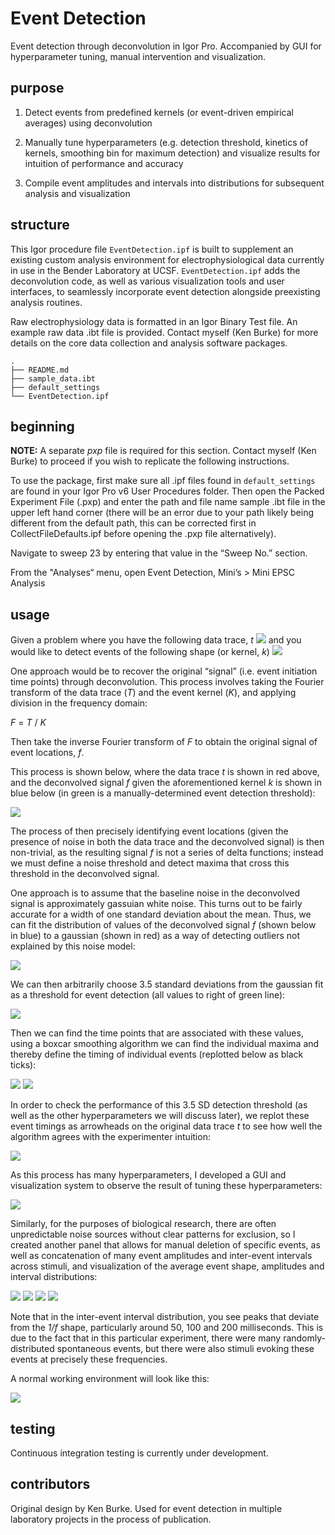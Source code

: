# Event Detection

Event detection through deconvolution in Igor Pro. Accompanied by GUI for hyperparameter tuning, manual intervention and visualization. 

## purpose

1. Detect events from predefined kernels (or event-driven empirical averages) using deconvolution

2. Manually tune hyperparameters (e.g. detection threshold, kinetics of kernels, smoothing bin for maximum detection) and visualize results for intuition of performance and accuracy

3. Compile event amplitudes and intervals into distributions for subsequent analysis and visualization

## structure

This Igor procedure file `EventDetection.ipf` is built to supplement an existing custom analysis environment for electrophysiological data currently in use in the Bender Laboratory at UCSF. `EventDetection.ipf` adds the deconvolution code, as well as various visualization tools and user interfaces, to seamlessly incorporate event detection alongside preexisting analysis routines.

Raw electrophysiology data is formatted in an Igor Binary Test file. An example raw data .ibt file is provided. Contact myself (Ken Burke) for more details on the core data collection and analysis software packages.

```
.
├── README.md
├── sample_data.ibt
├── default_settings
└── EventDetection.ipf
```

## beginning

**NOTE:** A separate *pxp* file is required for this section. Contact myself (Ken Burke) to proceed if you wish to replicate the following instructions.

To use the package, first make sure all .ipf files found in `default_settings` are found in your Igor Pro v6 User Procedures folder. Then open the Packed Experiment File (.pxp) and enter the path and file name sample .ibt file in the upper left hand corner (there will be an error due to your path likely being different from the default path, this can be corrected first in CollectFileDefaults.ipf before opening the .pxp file alternatively).

Navigate to sweep 23 by entering that value in the “Sweep No.” section.

From the "Analyses“ menu, open Event Detection, Mini’s > Mini EPSC Analysis

## usage

Given a problem where you have the following data trace, *t*
![](https://imgur.com/BpD6gq8.png)
and you would like to detect events of the following shape (or kernel, *k*)
![](https://imgur.com/ek8iU5R.png)

One approach would be to recover the original “signal” (i.e. event initiation time points) through deconvolution. This process involves taking the Fourier transform of the data trace (*T*) and the event kernel (*K*), and applying division in the frequency domain:

*F* = *T* / *K*

Then take the inverse Fourier transform of *F* to obtain the original signal of event locations, *f*.

This process is shown below, where the data trace *t* is shown in red above, and the deconvolved signal *f* given the aforementioned kernel *k* is shown in blue below (in green is a manually-determined event detection threshold):

![](https://imgur.com/waFfddX.png)

The process of then precisely identifying event locations (given the presence of noise in both the data trace and the deconvolved signal) is then non-trivial, as the resulting signal *f* is not a series of delta functions; instead we must define a noise threshold and detect maxima that cross this threshold in the deconvolved signal. 

One approach is to assume that the baseline noise in the deconvolved signal is approximately gassuian white noise. This turns out to be fairly accurate for a width of one standard deviation about the mean. Thus, we can fit the distribution of values of the deconvolved signal *f* (shown below in blue) to a gaussian (shown in red) as a way of detecting outliers not explained by this noise model:

![](https://imgur.com/Ex6uyoe.png)

We can then arbitrarily choose 3.5 standard deviations from the gaussian fit as a threshold for event detection (all values to right of green line):

![](https://imgur.com/cZdPMXX.png)

Then we can find the time points that are associated with these values, using a boxcar smoothing algorithm we can find the individual maxima and thereby define the timing of individual events (replotted below as black ticks):

![](https://imgur.com/jKA7K0g.png)
![](https://imgur.com/dvrgTrB.png)

In order to check the performance of this 3.5 SD detection threshold (as well as the other hyperparameters we will discuss later), we replot these event timings as arrowheads on the original data trace *t* to see how well the algorithm agrees with the experimenter intuition:

![](https://imgur.com/rCAGdTc.png) 

As this process has many hyperparameters, I developed a GUI and visualization system to observe the result of tuning these hyperparameters:

![](https://imgur.com/JL8KqUi.png)

Similarly, for the purposes of biological research, there are often unpredictable noise sources without clear patterns for exclusion, so I created another panel that allows for manual deletion of specific events, as well as concatenation of many event amplitudes and inter-event intervals across stimuli, and visualization of the average event shape, amplitudes and interval distributions:

![](https://imgur.com/tDxd3pR.png)
![](https://imgur.com/vXiwUkj.png)
![](https://imgur.com/ckZ9DeX.png)
![](https://imgur.com/U80xu2M.png)

Note that in the inter-event interval distribution, you see peaks that deviate from the *1/f* shape, particularly around 50, 100 and 200 milliseconds. This is due to the fact that in this particular experiment, there were many randomly-distributed spontaneous events, but there were also stimuli evoking these events at precisely these frequencies.


A normal working environment will look like this:

![](https://imgur.com/909LbAq.png)


## testing

Continuous integration testing is currently under development.

## contributors

Original design by Ken Burke. 
Used for event detection in multiple laboratory projects in the process of publication.
